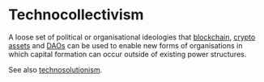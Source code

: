 # Technocollectivism
A loose set of political or organisational ideologies that [blockchain](../blockchain.md), [crypto assets](../cryptoasset.md) and [DAOs](../dao.md) can be used to enable new forms of organisations in which capital formation can occur outside of existing power structures.

See also [technosolutionism](technosolutionism.md).